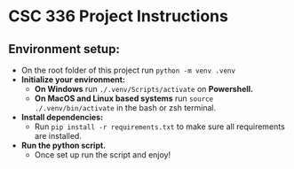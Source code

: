 # CSC 336 Project Instructions

## Environment setup:
- On the root folder of this project run `python -m venv .venv`
- **Initialize your environment:**
  - **On Windows** run `./.venv/Scripts/activate` on **Powershell.**
  - **On MacOS and Linux based systems** run `source ./.venv/bin/activate` in the bash or zsh terminal.
- **Install dependencies:**
  - Run `pip install -r requirements.txt` to make sure all requirements are installed.
- **Run the python script.**
  - Once set up run the script and enjoy!